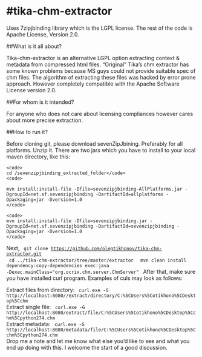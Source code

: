 #tika-chm-extractor
==================

Uses 7zipjbinding library which is the LGPL license. The rest of the code is Apache License, Version 2.0. 

##What is it all about?

Tika-chm-extractor is an alternative LGPL option extracting context & metadata from compressed html files. “Original” Tika’s chm extractor has some known problems because MS guys could not provide suitable spec of chm files. The algorithm of extracting these files was hacked by error prone approach. However completely compatible with the Apache Software License version 2.0.

##For whom is it intended?

For anyone who does not care about licensing compliances however cares about more precise extraction.

##How to run it?

Before cloning git, please download sevenZipJbining. Preferably for all platforms. Unzip it. There are two jars which you have to install to your local maven directory, like this:
```
<code>
cd /sevenzipjbinding_extracted_folder</code>
<code>
```
```
mvn install:install-file -Dfile=sevenzipjbinding-AllPlatforms.jar -DgroupId=net.sf.sevenzipjbinding -DartifactId=allplatforms -Dpackaging=jar -Dversion=1.0
</code>
```
```
<code>
mvn install:install-file -Dfile=sevenzipjbinding.jar -DgroupId=net.sf.sevenzipjbinding -DartifactId=sevenzipjbinding -Dpackaging=jar -Dversion=1.0
</code>
```
Next,
<code>
git clone https://github.com/olegtikhonov/tika-chm-extractor.git
</code>
<code>
cd ../tika-chm-extractor/tree/master/extractor
</code>
<code>
mvn clean install dependency:copy-dependencies exec:java -Dexec.mainClass="org.ocrix.chm.server.ChmServer"
</code>
After that, make sure you have installed curl program. Examples of culs may look as follows:

Extract files from directory:
<code>
curl.exe -G http://localhost:8080//extract/directory/C:%5CUsers%5Cotikhono%5CDesktop%5Cchm
</code>
Extract single file:
<code>
curl.exe -G http://localhost:8080/extract/file/C:%5CUsers%5Cotikhono%5CDesktop%5Cchm%5Cpython274.chm
</code>
Extract metadata:
</code>
<code>
curl.exe -G http://localhost:8080/metadata/file/C:%5CUsers%5Cotikhono%5CDesktop%5Cchm%5Cpython274.chm
</code>
Drop me a note and let me know what else you’d like to see and what you end up doing with this. I welcome the start of a good discussion.


